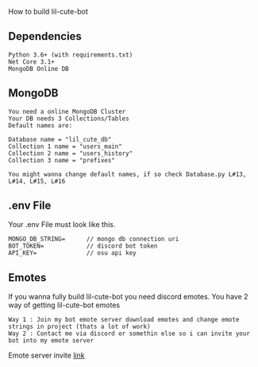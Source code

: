 How to build lil-cute-bot

## Dependencies

```
Python 3.6+ (with requirements.txt)
Net Core 3.1+
MongoDB Online DB
```

## MongoDB
```
You need a online MongoDB Cluster
Your DB needs 3 Collections/Tables
Default names are:

Database name = "lil_cute_db"
Collection 1 name = "users_main"
Collection 2 name = "users_history"
Collection 3 name = "prefixes"

You might wanna change default names, if so check Database.py L#13, L#14, L#15, L#16
```

## .env File

Your .env File must look like this.

```
MONGO_DB_STRING=      // mongo db connection uri
BOT_TOKEN=            // discord bot token
API_KEY=              // osu api key
```

## Emotes

If you wanna fully build lil-cute-bot you need discord emotes.
You have 2 way of getting lil-cute-bot emotes

```
Way 1 : Join my bot emote server download emotes and change emote strings in project (thats a lot of work)
Way 2 : Contact me via discord or somethin else so i can invite your bot into my emote server
```
Emote server invite [link](https://discord.gg/YcfRSmy8Jp)

